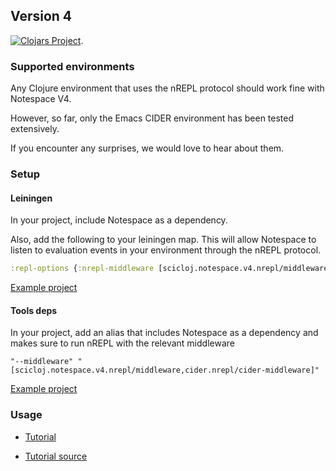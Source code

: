 ## Version 4

[![Clojars Project](https://img.shields.io/clojars/v/scicloj/notespace.svg)](https://clojars.org/scicloj/notespace).

### Supported environments

Any Clojure environment that uses the nREPL protocol should work fine with Notespace V4.

However, so far, only the Emacs CIDER environment has been tested extensively.

If you encounter any surprises, we would love to hear about them.

### Setup

#### Leiningen
In your project, include Notespace as a dependency.

Also, add the following to your leiningen map. This will allow Notespace to listen to evaluation events in your environment through the nREPL protocol.

```clj
:repl-options {:nrepl-middleware [scicloj.notespace.v4.nrepl/middleware]}
```

[Example project](https://github.com/scicloj/notespace-examples/tree/main/basic-notespace_v4-with-lein)

#### Tools deps
In your project, add an alias that includes Notespace as a dependency and makes sure to run nREPL with the relevant middleware
```
"--middleware" "[scicloj.notespace.v4.nrepl/middleware,cider.nrepl/cider-middleware]"
```
[Example project](https://github.com/scicloj/notespace-examples/tree/main/basic-notespace_v4-with-deps)

### Usage

* [Tutorial](https://scicloj.github.io/notespace/doc/scicloj/notespace/v4/tutorial-test/index.html)

* [Tutorial source](../test/scicloj/notespace/v4/tutorial_test.clj)
                    
